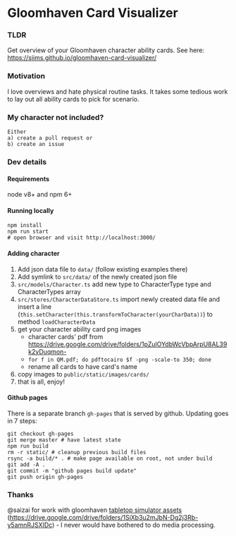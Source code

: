 # Gloomhaven Card Visualizer

### TLDR
Get overview of your Gloomhaven character ability cards. See here: https://siims.github.io/gloomhaven-card-visualizer/

### Motivation
I love overviews and hate physical routine tasks. It takes some tedious work to lay out all ability cards to pick for scenario.

### My character not included?
```
Either
a) create a pull request or
b) create an issue
```

### Dev details
#### Requirements

node v8+ and npm 6+

#### Running locally
```
npm install
npm run start
# open browser and visit http://localhost:3000/
```
#### Adding character
1. Add json data file to `data/` (follow existing examples there)
2. Add symlink to `src/data/` of the newly created json file
3. `src/models/Character.ts` add new type to CharacterType type and CharacterTypes array
4. `src/stores/CharacterDataStore.ts` import newly created data file and insert a line (`this.setCharacter(this.transformToCharacter(yourCharData))`) to method `loadCharacterData`
5. get your character ability card png images
   * character cards' pdf from https://drive.google.com/drive/folders/1pZulOYdbWcVbpArpU8AL39k2yDuqmon-
   * `for f in QM.pdf; do pdftocairo $f -png -scale-to 350; done`
   * rename all cards to have card's name
6. copy images to `public/static/images/cards/`
7. that is all, enjoy!
#### Github pages
There is a separate branch `gh-pages` that is served by github. Updating goes in 7 steps:
```
git checkout gh-pages
git merge master # have latest state
npm run build
rm -r static/ # cleanup previous build files
rsync -a build/* . # make page available on root, not under build
git add -A .
git commit -m "github pages build update"
git push origin gh-pages
```
### Thanks
@saizai for work with gloomhaven [tabletop simulator assets](https://github.com/saizai/gloomhaven_tts) (https://drive.google.com/drive/folders/1SiXb3u2mJbN-Dg2j3Rb-y5amnRJSXIDc) - I never would have bothered to do media processing.
